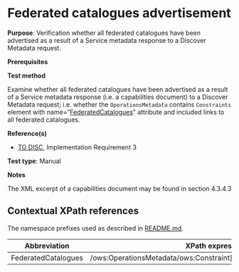 # Federated catalogues advertisement

**Purpose**: Verification whether all federated catalogues have been advertised as a result of a Service metadata response to a Discover Metadata request.

**Prerequisites**

**Test method**

 Examine whether all federated catalogues have been advertised as a result of a Service metadata response (i.e. a capabilities document) to a Discover Metadata request; i.e. whether the ```OperationsMetadata``` contains ```Constraints``` element with name=”[FederatedCatalogues](FederatedCatalogues)” attribute and included links to all federated catalogues.

**Reference(s)**

* [TG DISC](README.md#ref_TG_DISC), Implementation Requirement 3

**Test type**: Manual

**Notes**

The XML excerpt of a capabilities document may be found in section 4.3.4.3

## Contextual XPath references

The namespace prefixes used as described in [README.md](README.md#namespaces).

Abbreviation                                               |  XPath expression
---------------------------------------------------------- | -------------------------------------------------------------------------
<a name="FederatedCatalogues"></a>FederatedCatalogues | /ows:OperationsMetadata/ows:Constraint[@name='FederatedCatalogues']
